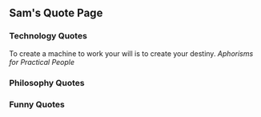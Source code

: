 ## Sam's Quote Page

### Technology Quotes
To create a machine to work your will is to create your destiny.    _Aphorisms for Practical People_


### Philosophy Quotes



### Funny Quotes


